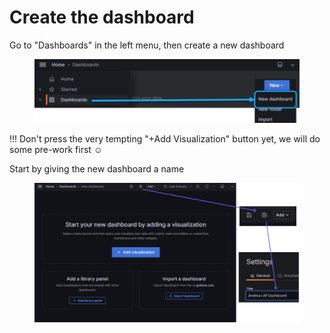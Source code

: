 # Create the dashboard

Go to "Dashboards" in the left menu, then create a new dashboard

<figure><img src="../../.gitbook/assets/image.png" alt=""><figcaption></figcaption></figure>

!!! Don't press the very tempting "+Add Visualization" button yet, we will do some pre-work first :relaxed:

Start by giving the new dashboard a name

<figure><img src="../../.gitbook/assets/image (1).png" alt=""><figcaption></figcaption></figure>




















